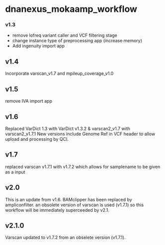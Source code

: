 # dnanexus_mokaamp_workflow

### v1.3 
- remove lofreq variant caller and VCF filtering stage
- change instance type of preprocessing app (increase memory)
- Add ingenuity import app

## v1.4
Incorporate varscan_v1.7 and mpileup_coverage_v1.0

## v1.5 
remove IVA import app

## v1.6
Replaced VarDict 1.3 with VarDict v1.3.2 & varscan2_v1.7 with varscan2_v1.7.1
New versions include Genome Ref in VCF header to allow upload and processing by QCI. 

## v1.7
replaced varscan v1.7.1 with v1.7.2 which allows for samplename to be given as a input

## v2.0
This is an update from v1.6. BAMclipper has been replaced by ampliconfilter. an obsolete version of varscan is used (v1.7.1) so this workflow will be immediately superceeded by v2.1.

## v2.1.0
Varscan updated to v1.7.2 from an obselete version (v1.7.1).